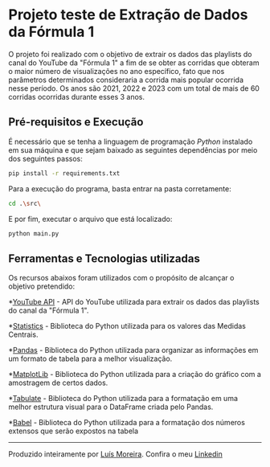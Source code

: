 # Projeto teste de Extração de Dados da Fórmula 1

O projeto foi realizado com o objetivo de extrair os dados das playlists do canal do YouTube da "Fórmula 1" a fim de se obter as corridas que obteram o maior número de visualizações no ano específico, fato que nos parâmetros determinados consideraria a corrida mais popular ocorrida nesse período. Os anos são 2021, 2022 e 2023 com um total de mais de 60 corridas ocorridas durante esses 3 anos. 

## Pré-requisitos e Execução

É necessário que se tenha a linguagem de programação *Python* instalado em sua máquina e que sejam baixado as seguintes dependências por meio dos seguintes passos:

```bash 
pip install -r requirements.txt
```

Para a execução do programa, basta entrar na pasta corretamente:

```bash 
cd .\src\
```

E por fim, executar o arquivo que está localizado:

```bash 
python main.py
```

## Ferramentas e Tecnologias utilizadas

Os recursos abaixos foram utilizados com o propósito de alcançar o objetivo pretendido:

*[YouTube API](https://developers.google.com/youtube/v3?hl=pt-br) - API do YouTube utilizada para extrair os dados das playlists do canal da "Fórmula 1".

*[Statistics](https://docs.python.org/pt-br/dev/library/statistics.html) - Biblioteca do Python utilizada para os valores das Medidas Centrais.

*[Pandas](https://pandas.pydata.org/docs/) - Biblioteca do Python utilizada para organizar as informações em um formato de tabela para a melhor visualização.

*[MatplotLib](https://matplotlib.org/stable/index.html) - Biblioteca do Python utilizada para a criação do gráfico com a amostragem de certos dados.

*[Tabulate](https://pypi.org/project/tabulate/) - Biblioteca do Python utilizada para a formatação em uma melhor estrutura visual para o DataFrame criada pelo Pandas.

*[Babel](https://babel.pocoo.org/en/latest/api/numbers.html) - Biblioteca do Python utilizada para a formatação dos números extensos que serão expostos na tabela

---
Produzido inteiramente por [Luís Moreira](https://github.com/Luisgsm324). Confira o meu [Linkedin](https://www.linkedin.com/in/luissoutomoreira/)